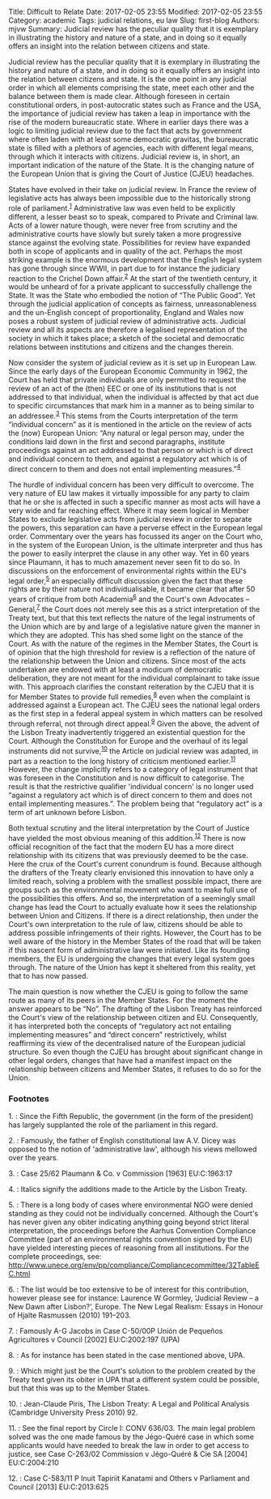 Title: Difficult to Relate
Date: 2017-02-05 23:55
Modified: 2017-02-05 23:55
Category: academic
Tags: judicial relations, eu law
Slug: first-blog
Authors: mjvw
Summary: Judicial review has the peculiar quality that it is exemplary in illustrating the history and nature of a state, and in doing so it equally offers an insight into the relation between citizens and state. 

Judicial review has the peculiar quality that it is exemplary in illustrating the history and nature of a state, and in doing so it equally offers an insight into the relation between citizens and state. It is the one point in any judicial order in which all elements comprising the state, meet each other and the balance between them is made clear. Although foreseen in certain constitutional orders, in post-autocratic states such as France and the USA, the importance of judicial review has taken a leap in importance with the rise of the modern bureaucratic state. Where in earlier days there was a logic to limiting judicial review due to the fact that acts by government where often laden with at least some democratic gravitas, the bureaucratic state is filled with a plethors of agencies, each with different legal means, through which it interacts with citizens. Judicial review is, in short, an important indication of the nature of the State. It is the changing nature of the European Union that is giving the Court of Justice (CJEU) headaches.

States have evolved in their take on judicial review. In France the review of legislative acts has always been impossible due to the historically strong role of parliament.<sup>[1](#myfootnote1)</sup> Administrative law was even held to be explicitly different, a lesser beast so to speak, compared to Private and Criminal law. Acts of a lower nature though, were never free from scrutiny and the administrative courts have slowly but surely taken a more progressive stance against the evolving state. Possibilities for review have expanded both in scope of applicants and in quality of the act. Perhaps the most striking example is the enormous development that the English legal system has gone through since WWII, in part due to for instance the judiciary reaction to the Crichel Down affair.<sup>[2](#myfootnote2)</sup> At the start of the twentieth century, it would be unheard of for a private applicant to successfully challenge the State. It was the State who embodied the notion of “The Public Good”. Yet through the judicial application of concepts as fairness, unreasonableness and the un-English concept of proportionality, England and Wales now poses a robust system of judicial review of administrative acts. Judicial review and all its aspects are therefore a legalised representation of the society in which it takes place; a sketch of the societal and democratic relations between institutions and citizens and the changes therein.

Now consider the system of judicial review as it is set up in European Law. Since the early days of the European Economic Community in 1962, the Court has held that private individuals are only permitted to request the review of an act of the (then) EEC or one of its institutions that is not addressed to that individual, when the individual is affected by that act due to specific circumstances that mark him in a manner as to being similar to an addressee.<sup>[3](#myfootnote3)</sup> This stems from the Courts interpretation of the term “individual concern” as it is mentioned in the article on the review of acts the (now) European Union: “Any natural or legal person may, under the conditions laid down in the first and second paragraphs, institute proceedings against an act addressed to that person or which is of direct and individual concern to them, and against a regulatory act which is of direct concern to them and does not entail implementing measures.”<sup>[4](#myfootnote4)</sup>

The hurdle of individual concern has been very difficult to overcome. The very nature of EU law makes it virtually impossible for any party to claim that he or she is affected in such a specific manner as most acts will have a very wide and far reaching effect. Where it may seem logical in Member States to exclude legislative acts from judicial review in order to separate the powers, this separation can have a perverse effect in the European legal order. Commentary over the years has focussed its anger on the Court who, in the system of the European Union, is the ultimate interpreter and thus has the power to easily interpret the clause in any other way. Yet in 60 years since Plaumann, it has to much amazement never seen fit to do so. 
In discussions on the enforcement of environmental rights within the EU's legal order,<sup>[5](#myfootnote5)</sup> an especially difficult discussion given the fact that these rights are by their nature not individualisable, it became clear that after 50 years of critique from both Academia<sup>[6](#myfootnote6)</sup> and the Court's own Advocates – General,<sup>[7](#myfootnote7)</sup> the Court does not merely see this as a strict interpretation of the Treaty text, but that this text reflects the nature of the legal instruments of the Union which are by and large of a legislative nature given the manner in which they are adopted. This has shed some light on the stance of the Court. As with the nature of the regimes in the Member States, the Court is of opinion that the high threshold for review is a reflection of the nature of the relationship between the Union and citizens. Since most of the acts undertaken are endowed with at least a modicum of democratic deliberation, they are not meant for the individual complainant to take issue with. This approach clarifies the constant reiteration by the CJEU that it is for Member States to provide full remedies,<sup>[8](#myfootnote8)</sup> even when the complaint is addressed against a European act. The CJEU sees the national legal orders as the first step in a federal appeal system in which matters can be resolved through referral, not through direct appeal.<sup>[9](#myfootnote9)</sup>
Given the above, the advent of the Lisbon Treaty inadvertently triggered an existential question for the Court. Although the Constitution for Europe and the overhaul of its legal instruments did not survive,<sup>[10](#myfootnote10)</sup> the Article on judicial review was adapted, in part as a reaction to the long history of criticism mentioned earlier.<sup>[11](#myfootnote11)</sup> However, the change implicitly refers to a category of legal instrument that was foreseen in the Constitution and is now difficult to categorise. The result is that the restrictive qualifier 'individual concern' is no longer used “against a regulatory act which is of direct concern to them and does not entail implementing measures.”. The problem being that “regulatory act” is a term of art unknown before Lisbon.
 
Both textual scrutiny and the literal interpretation by the Court of Justice have yielded the most obvious meaning of this addition.<sup>[12](#myfootnote12)</sup> There is now official recognition of the fact that the modern EU has a more direct relationship with its citizens that was previously deemed to be the case. Here the crux of the Court's current conundrum is found. Because although the drafters of the Treaty clearly envisioned this innovation to have only a limited reach, solving a problem with the smallest possible impact, there are groups such as the environmental movement who want to make full use of the possibilities this offers. And so, the interpretation of a seemingly small change has lead the Court to actually evaluate how it sees the relationship between Union and Citizens. If there is a direct relationship, then under the Court's own interpretation to the rule of law, citizens should be able to address possible infringements of their rights. However, the Court has to be well aware of the history in the Member States of the road that will be taken if this nascent form of administrative law were initiated. Like its founding members, the EU is undergoing the changes that every legal system goes through. The nature of the Union has kept it sheltered from this reality, yet that to has now passed. 

The main question is now whether the CJEU is going to follow the same route as many of its peers in the Member States. For the moment the answer appears to be “No”.  The drafting of the Lisbon Treaty has reinforced the Court's view of the relationship between citizen and EU. Consequently, it has interpreted both the concepts of “regulatory act not entailing implementing measures” and “direct concern” restrictively, whilst reaffirming its view of the decentralised nature of the European judicial structure. So even though the CJEU has brought about significant change in other legal orders, changes that have had a manifest impact on the relationship between citizens and Member States, it refuses to do so for the Union.

### Footnotes
<a name="myfootnote1">1. </a> : Since the Fifth Republic, the government (in the form of the president) has largely supplanted the role of the parliament in this regard.

<a name="myfootnote2">2. </a> : Famously, the father of English constitutional law A.V. Dicey was opposed to the notion of 'administrative law', although his views mellowed over the years.

<a name="myfootnote3">3. </a> : Case 25/62 Plaumann & Co. v Commission [1963] EU:C:1963:17

<a name="myfootnote4">4. </a> : Italics signify the additions made to the Article by the Lisbon Treaty.

<a name="myfootnote5">5. </a> : There is a long body of cases where environmental NGO were denied standing as they could not be individually concerned. Although the Court's has never given any obiter indicating anything going beyond strict literal interpretation, the proceedings before the Aarhus Convention Compliance Committee (part of an environmental rights convention signed by the EU) have yielded interesting pieces of reasoning from all institutions. For the complete proceedings, see: <http://www.unece.org/env/pp/compliance/Compliancecommittee/32TableEC.html> 

<a name="myfootnote6">6. </a> : The list would be too extensive to be of interest for this contribution, however please see for instance: Laurence W Gormley, ‘Judicial Review – a New Dawn after Lisbon?’, Europe. The New Legal Realism: Essays in Honour of Hjalte Rasmussen (2010) 191–203.

<a name="myfootnote7">7. </a> : Famously A-G Jacobs in Case C-50/00P Unión de Pequeños Agricultores v Council [2002] EU:C:2002:197 (UPA)

<a name="myfootnote8">8. </a> : As for instance has been stated in the case mentioned above, UPA.

<a name="myfootnote9">9. </a> : Which might just be the Court's solution to the problem created by the Treaty text given its obiter in UPA that a different system could be possible, but that this was up to the Member States.

<a name="myfootnote10">10. </a> : Jean-Claude Piris, The Lisbon Treaty: A Legal and Political Analysis (Cambridge University Press 2010) 92.

<a name="myfootnote11">11. </a> : See the final report by Circle I: CONV 636/03. The main legal problem solved was the one made famous by the Jégo-Quéré case in which some applicants would have needed to break the law in order to get access to justice, see Case C-263/02 Commission v Jégo-Quéré & Cie SA [2004] EU:C:2004:210

<a name="myfootnote12">12. </a> : Case C-583/11 P Inuit Tapiriit Kanatami and Others v Parliament and Council [2013] EU:C:2013:625

